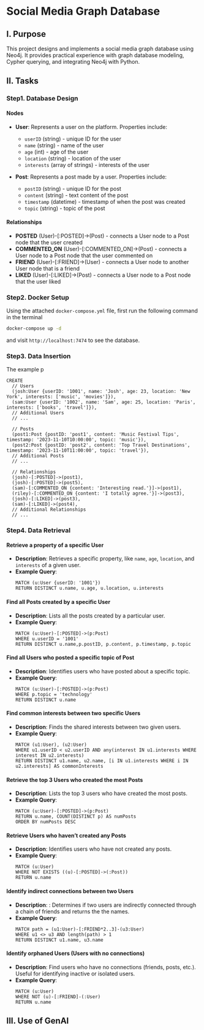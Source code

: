 # Social Media Graph Database

## I. Purpose
This project designs and implements a social media graph database using Neo4j. It provides practical experience with graph database modeling, Cypher querying, and integrating Neo4j with Python.

## II. Tasks
### Step1. Database Design
#### Nodes

- **User**: Represents a user on the platform. Properties include:
  - `userID` (string) - unique ID for the user
  - `name` (string) - name of the user
  - `age` (int) - age of the user
  - `location` (string) - location of the user
  - `interests` (array of strings) - interests of the user

- **Post**: Represents a post made by a user. Properties include:
  - `postID` (string) - unique ID for the post
  - `content` (string) - text content of the post
  - `timestamp` (datetime) - timestamp of when the post was created
  - `topic` (string) - topic of the post

#### Relationships

- **POSTED** (User)-[:POSTED]->(Post) - connects a User node to a Post node that the user created
- **COMMENTED_ON** (User)-[:COMMENTED_ON]->(Post) - connects a User node to a Post node that the user commented on
- **FRIEND** (User)-[:FRIEND]->(User) - connects a User node to another User node that is a friend
- **LIKED** (User)-[:LIKED]->(Post) - connects a User node to a Post node that the user liked

### Step2. Docker Setup
Using the attached `docker-compose.yml` file, first run the following command in the terminal 
``` bash
docker-compose up -d
```
and visit `http://localhost:7474` to see the database.

### Step3. Data Insertion
The example p

```cypher
CREATE
  // Users
  (josh:User {userID: '1001', name: 'Josh', age: 23, location: 'New York', interests: ['music', 'movies']}),
  (sam:User {userID: '1002', name: 'Sam', age: 25, location: 'Paris', interests: ['books', 'travel']}),
  // Additional Users
  // ...

  // Posts
  (post1:Post {postID: 'post1', content: 'Music Festival Tips', timestamp: '2023-11-10T10:00:00', topic: 'music'}),
  (post2:Post {postID: 'post2', content: 'Top Travel Destinations', timestamp: '2023-11-10T11:00:00', topic: 'travel'}),
  // Additional Posts
  // ...

  // Relationships
  (josh)-[:POSTED]->(post1),
  (josh)-[:POSTED]->(post5),
  (sam)-[:COMMENTED_ON {content: 'Interesting read.'}]->(post1),
  (riley)-[:COMMENTED_ON {content: 'I totally agree.'}]->(post3),
  (josh)-[:LIKED]->(post3),
  (sam)-[:LIKED]->(post4),
  // Additional Relationships
  // ...
```

### Step4. Data Retrieval
#### Retrieve a property of a specific User
- **Description**: Retrieves a specific property, like `name`, `age`, `location`, and `interests`  of a given user.
- **Example Query**:
  ```cypher
  MATCH (u:User {userID: '1001'}) 
  RETURN DISTINCT u.name, u.age, u.location, u.interests
  ```
#### Find all Posts created by a specific User
- **Description**: Lists all the posts created by a particular user.
- **Example Query**:
  ```cypher
  MATCH (u:User)-[:POSTED]->(p:Post)
  WHERE u.userID = '1001'
  RETURN DISTINCT u.name,p.postID, p.content, p.timestamp, p.topic
  ```
#### Find all Users who posted a specific topic of Post
- **Description**: Identifies users who have posted about a specific topic.
- **Example Query**:
  ```cypher
  MATCH (u:User)-[:POSTED]->(p:Post)
  WHERE p.topic = 'technology'
  RETURN DISTINCT u.name
  ```

#### Find common interests between two specific Users
- **Description**: Finds the shared interests between two given users.
- **Example Query**:
   ```cypher
  MATCH (u1:User), (u2:User) 
  WHERE u1.userID < u2.userID AND any(interest IN u1.interests WHERE interest IN u2.interests) 
  RETURN DISTINCT u1.name, u2.name, [i IN u1.interests WHERE i IN u2.interests] AS commonInterests
  ```
#### Retrieve the top 3 Users who created the most Posts
- **Description**: Lists the top 3 users who have created the most posts.
- **Example Query**:
  ```cypher
  MATCH (u:User)-[:POSTED]->(p:Post)
  RETURN u.name, COUNT(DISTINCT p) AS numPosts
  ORDER BY numPosts DESC
  ```
#### Retrieve Users who haven’t created any Posts
- **Description**: Identifies users who have not created any posts.
- **Example Query**:
  ```cypher
  MATCH (u:User)
  WHERE NOT EXISTS ((u)-[:POSTED]->(:Post))
  RETURN u.name
  ```
#### Identify indirect connections between two Users
- **Description**: : Determines if two users are indirectly connected through a chain of friends and returns the the names.
- **Example Query**:
  ```cypher
  MATCH path = (u1:User)-[:FRIEND*2..3]-(u3:User)
  WHERE u1 <> u3 AND length(path) > 1
  RETURN DISTINCT u1.name, u3.name
  ```
#### Identify orphaned Users (Users with no connections)
- **Description**: Find users who have no connections (friends, posts, etc.). Useful for identifying inactive or isolated users.
- **Example Query**:
  ```cypher
  MATCH (u:User) 
  WHERE NOT (u)-[:FRIEND]-(:User) 
  RETURN u.name
  ```
## III. Use of GenAI



